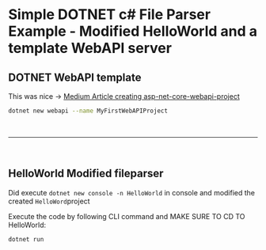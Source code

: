 # Simple DOTNET c# File Parser Example - Modified HelloWorld and a template WebAPI server


## DOTNET WebAPI template
This was nice -> [Medium Article creating asp-net-core-webapi-project](https://medium.com/c-sharp-programming/creating-an-asp-net-core-web-api-project-using-net-core-cli-a-step-by-step-guide-44699c03c3c5)


```bash
dotnet new webapi --name MyFirstWebAPIProject
```

<br>

---

<br>


## HelloWorld Modified fileparser
Did execute `dotnet new console -n HelloWorld` in console and modified the created `HelloWord`project

Execute the code by following CLI command and MAKE SURE TO CD TO HelloWorld:
```bash
dotnet run
```